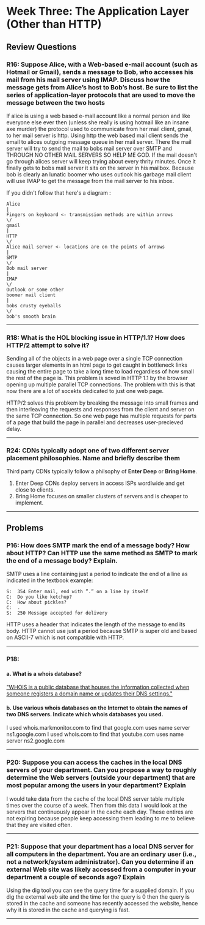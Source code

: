 # Week Three: The Application Layer (Other than HTTP)

## Review Questions

### R16: Suppose Alice, with a Web-based e-mail account (such as Hotmail or Gmail), sends a message to Bob, who accesses his mail from his mail server using IMAP. Discuss how the message gets from Alice’s host to Bob’s host. Be sure to list the series of application-layer protocols that are used to move the message between the two hosts

If alice is using a web based e-mail account like a normal person and like everyone else ever then (unless she really is using hotmail like an insane axe murder) the protocol used to communicate from her mail client, gmail, to her mail server is http. Using http the web based mail client sends the email to alices outgoing message queue in her mail server. There the mail server will try to send the mail to bobs mail server over SMTP and THROUGH NO OTHER MAIL SERVERS SO HELP ME GOD. If the mail doesn't go through alices server will keep trying about every thrity minutes. Once it finally gets to bobs mail server it sits on the server in his mailbox. Because bob is clearly an lunatic boomer who uses outlook his garbage mail client will use IMAP to get the message from the mail server to his inbox.

If you didn't follow that here's a diagram :

```text
Alice
|
Fingers on keyboard <- transmission methods are within arrows
\/
gmail
|
HTTP
\/
Alice mail server <- locations are on the points of arrows
|
SMTP
\/
Bob mail server
|
IMAP
\/
Outlook or some other 
boomer mail client 
|
bobs crusty eyeballs
\/
bob's smooth brain
```

***

### R18: What is the HOL blocking issue in HTTP/1.1? How does HTTP/2 attempt to solve it?

Sending all of the objects in a web page over a single TCP connection causes larger elements in an html page to get caught in bottleneck links causing the entire page to take a long time to load regardless of how small the rest of the page is. This problem is soved in HTTP 1.1 by the browser opening up multiple parallel TCP connections. The problem with this is that now there are a lot of socekts dedicated to just one web page.

HTTP/2 solves this probkem by breaking the message into small frames and then interleaving the requests and responses from the client and server on the same TCP connection. So one web page has multiple requests for parts of a page that build the page in parallel and decreases user-precieved delay.
***

### R24: CDNs typically adopt one of two different server placement philosophies. Name and briefly describe them

Third party CDNs typically follow a philsophy of **Enter Deep** or **Bring Home**.

1. Enter Deep CDNs deploy servers in access ISPs wordlwide and get close to clients.
2. Bring Home focuses on smaller clusters of servers and is cheaper to implement.

***

## Problems

### P16: How does SMTP mark the end of a message body? How about HTTP? Can HTTP use the same method as SMTP to mark the end of a message body? Explain.

SMTP uses a line containing just a period to indicate the end of a line as indicated in the textbook example:

```text
S:  354 Enter mail, end with ”.” on a line by itself
C:  Do you like ketchup?
C:  How about pickles?
C:  .
S:  250 Message accepted for delivery
```

HTTP uses a header that indicates the length of the message to end its body. HTTP cannot use just a period because SMTP is super old and based on ASCII-7 which is not compatible with HTTP.
***

### P18:

#### a. What is a whois database?

["WHOIS is a public database that houses the information collected when someone registers a domain name or updates their DNS settings."](https://www.domain.com/blog/what-is-whois-and-how-is-it-used/#:~:text=WHOIS%20is%20a%20public%20database,days%20of%20the%20early%20Internet.)

#### b. Use various whois databases on the Internet to obtain the names of two DNS servers. Indicate which whois databases you used.

I used whois.markmonitor.com to find that google.com uses name server ns1.google.com
I used whois.com to find that youtube.com uses name server ns2.google.com
***

### P20: Suppose you can access the caches in the local DNS servers of your department. Can you propose a way to roughly determine the Web servers (outside your department) that are most popular among the users in your department? Explain

I would take data from the cache of the local DNS server table multiple times over the course of a week. Then from this data I would look at the servers that continuously appear in the cache each day. These entires are not expiring because people keep accessing them leading to me to believe that they are visited often.

***

### P21: Suppose that your department has a local DNS server for all computers in the department. You are an ordinary user (i.e., not a network/system administrator). Can you determine if an external Web site was likely accessed from a computer in your department a couple of seconds ago? Explain

Using the dig tool you can see the query time for a supplied domain. If you dig the external web site and the time for the query is 0 then the query is stored in the cache and someone has recently accessed the website, hence why it is stored in the cache and querying is fast.
***
